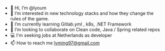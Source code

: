 - 👋 Hi, I’m @lyoum
- 👀 I’m interested in new technology stacks and how they change the rules of the game.
- 🌱 I’m currently learning Gitlab.yml , k8s, .NET Framework
- 💞️ I’m looking to collaborate on Clean code, Java / Spring related repos
- 💻 I'm seeking jobs at Netherlands as developer
- 📫 How to reach me lyming97@gmail.com

<!---
lyoum/lyoum is a ✨ special ✨ repository because its `README.md` (this file) appears on your GitHub profile.
You can click the Preview link to take a look at your changes.
--->
